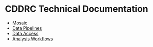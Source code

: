 # CDDRC Technical Documentation

* [Mosaic](https://github.com/UCGD/cddrc_docs/edit/main/mosaic/README.md)
* [Data Pipelines](https://github.com/UCGD/cddrc_docs/edit/main/data_pipelines/README.md)
* [Data Access](https://github.com/UCGD/cddrc_docs/edit/main/data_access/README.md)
* [Analysis Workflows](https://github.com/UCGD/cddrc_docs/edit/main/analysis_workflow/README.md)


